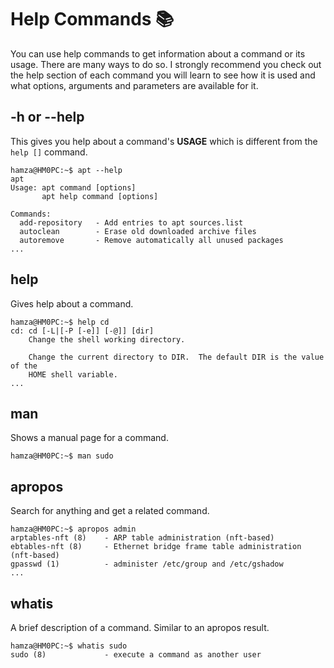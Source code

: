 # Help Commands 📚
You can use help commands to get information about a command or its usage. There are many ways to do so. I strongly recommend you check out the help section of each command you will learn to see how it is used and what options, arguments and parameters are available for it.

## -h or --help
This gives you help about a command's **USAGE** which is different from the `help []` command.
```
hamza@HM0PC:~$ apt --help
apt
Usage: apt command [options]
       apt help command [options]

Commands:
  add-repository   - Add entries to apt sources.list
  autoclean        - Erase old downloaded archive files
  autoremove       - Remove automatically all unused packages
...
```

## help
Gives help about a command.
```
hamza@HM0PC:~$ help cd
cd: cd [-L|[-P [-e]] [-@]] [dir]
    Change the shell working directory.
    
    Change the current directory to DIR.  The default DIR is the value of the
    HOME shell variable.
...
```

## man
Shows a manual page for a command.
```
hamza@HM0PC:~$ man sudo
```

## apropos
Search for anything and get a related command.
```
hamza@HM0PC:~$ apropos admin
arptables-nft (8)    - ARP table administration (nft-based)
ebtables-nft (8)     - Ethernet bridge frame table administration (nft-based)
gpasswd (1)          - administer /etc/group and /etc/gshadow
...
```

## whatis
A brief description of a command. Similar to an apropos result.
```
hamza@HM0PC:~$ whatis sudo
sudo (8)             - execute a command as another user
```
